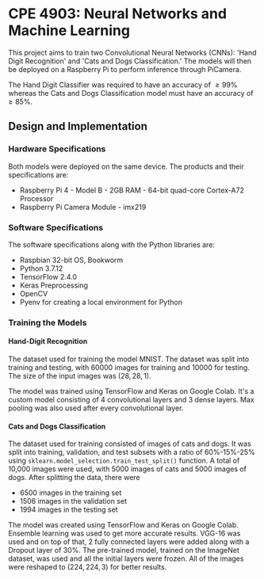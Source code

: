 # CPE 4903: Neural Networks and Machine Learning 
This project aims to train two Convolutional Neural Networks (CNNs): 'Hand Digit Recognition' and 'Cats and Dogs Classification.' The models will then be deployed on a Raspberry Pi to perform inference through PiCamera. 

The Hand Digit Classifier was required to have an accuracy of $`\geq 99\%`$ whereas the Cats and Dogs Classification model must have an accuracy of $`\geq 85\%`$.


## Design and Implementation

### Hardware Specifications
Both models were deployed on the same device. The products and their specifications are:
<ul>
    <li>Raspberry Pi 4 - Model B - 2GB RAM - 64-bit quad-core Cortex-A72 Processor</li>
    <li>Raspberry Pi Camera Module - imx219</li>
</ul>

### Software Specifications
The software specifications along with the Python libraries are:
<ul>
    <li>Raspbian 32-bit OS, Bookworm</li>
    <li>Python 3.7.12</li>
    <li>TensorFlow 2.4.0</li>
    <li>Keras Preprocessing</li>
    <li>OpenCV</li>
    <li>Pyenv for creating a local environment for Python</li>
</ul>

### Training the Models

#### Hand-Digit Recognition

The dataset used for training the model MNIST. The dataset was split into training and testing, with 60000 images for training and 10000 for testing. The size of the input images was $`(28, 28, 1)`$.

The model was trained using TensorFlow and Keras on Google Colab. It's a custom model consisting of 4 convolutional layers and 3 dense layers. Max pooling was also used after every convolutional layer. 

#### Cats and Dogs Classification
The dataset used for training consisted of images of cats and dogs. It was split into training, validation, and test subsets with a ratio of 60\%-15\%-25\% using `sklearn.model_selection.train_test_split()` function. A total of 10,000 images were used, with 5000 images of cats and 5000 images of dogs. After splitting the data, there were 
<ul>
    <li>6500 images in the training set</li>
    <li>1506 images in the validation set</li>
    <li>1994 images in the testing set</li>
</ul>

The model was created using TensorFlow and Keras on Google Colab. Ensemble learning was used to get more accurate results. VGG-16 was used and on top of that, 2 fully connected layers were added along with a Dropout layer of $`30\%`$. The pre-trained model, trained on the ImageNet dataset, was used and all the initial layers were frozen. All of the images were reshaped to $`(224, 224, 3)`$ for better results.

